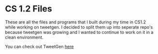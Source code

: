 # CS 1.2 Files

These are all the files and programs that I built during my time in CS1.2 while working on tweetgen. I decided to split them up into seperate repo's because tweetgen was growing and I wanted to continue to work on it in a clean environment.

You can check out TweetGen [here]("http://github.com/tempor1s/tweetgen")
